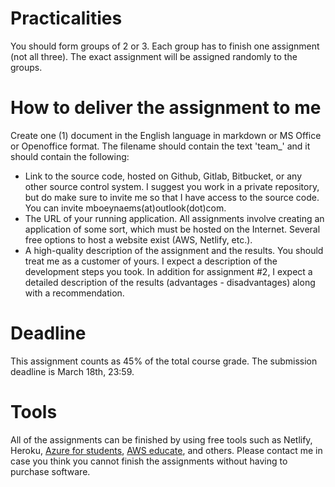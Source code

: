 # Practicalities
You should form groups of 2 or 3. Each group has to finish one assignment (not all three). The exact assignment will be assigned randomly to the groups. 

# How to deliver the assignment to me
Create one (1) document in the English language in markdown or MS Office or Openoffice format. The filename should contain the text 'team_<yourteamnumber>' and it should contain the following:
* Link to the source code, hosted on Github, Gitlab, Bitbucket, or any other source control system. I suggest you work in a private repository, but do make sure to invite me so that I have access to the source code. You can invite mboeynaems(at)outlook(dot)com. 
* The URL of your running application. All assignments involve creating an application of some sort, which must be hosted on the Internet. Several free options to host a website exist (AWS, Netlify, etc.). 
* A high-quality description of the assignment and the results. You should treat me as a customer of yours. I expect a description of the development steps you took. In addition for assignment #2, I expect a detailed description of the results (advantages - disadvantages) along with a recommendation. 

# Deadline
This assignment counts as 45% of the total course grade. The submission deadline is March 18th, 23:59.

# Tools
All of the assignments can be finished by using free tools such as Netlify, Heroku, [Azure for students](https://azure.microsoft.com/en-us/free/students/), [AWS educate](https://aws.amazon.com/education/awseducate/), and others. Please contact me in case you think you cannot finish the assignments without having to purchase software. 